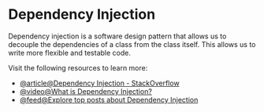 # Dependency Injection

Dependency injection is a software design pattern that allows us to decouple the dependencies of a class from the class itself. This allows us to write more flexible and testable code.

Visit the following resources to learn more:

- [@article@Dependency Injection - StackOverflow](https://stackoverflow.com/questions/130794/what-is-dependency-injection)
- [@video@What is Dependency Injection?](https://www.youtube.com/watch?v=0yc2UANSDiw)
- [@feed@Explore top posts about Dependency Injection](https://app.daily.dev/tags/dependency-injection?ref=roadmapsh)
